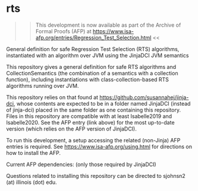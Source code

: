 # rts
>> This development is now available as part of the Archive of Formal Proofs (AFP) at https://www.isa-afp.org/entries/Regression_Test_Selection.html <<

General definition for safe Regression Test Selection (RTS) algorithms, instantiated with an algorithm over JVM using the JinjaDCI JVM semantics

This repository gives a general definition for safe RTS algorithms and CollectionSemantics (the combination of a semantics with a collection function), including instantiations with class-collection-based RTS algorithms running over JVM.

This repository relies on that found at https://github.com/susannahej/jinja-dci, whose contents are expected to be in a folder named JinjaDCI (instead of jinja-dci) placed in the same folder as one containing this repository. Files in this repository are compatible with at least Isabelle2019 and Isabelle2020. See the AFP entry (link above) for the most up-to-date version (which relies on the AFP version of JinjaDCI).

To run this development, a setup accessing the related (non-Jinja) AFP entries is required. See https://www.isa-afp.org/using.html for directions on how to install the AFP.

Current AFP dependencies:
(only those required by JinjaDCI)

Questions related to installing this repository can be directed to sjohnsn2 (at) illinois (dot) edu.
